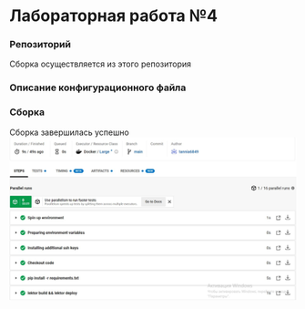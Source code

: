 # Лабораторная работа №4
### Репозиторий
Сборка осуществляется из этого репозитория  
### Описание конфигурационного файла

### Сборка
Сборка завершилась успешно  
![Результат](/build_and_test.jpg)
